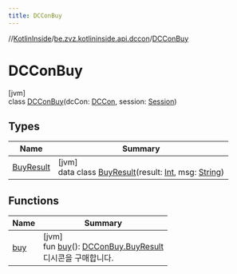 ```yaml
---
title: DCConBuy
---
```

//[KotlinInside](../../../index.html)/[be.zvz.kotlininside.api.dccon](../index.html)/[DCConBuy](index.html)



# DCConBuy



[jvm]\
class [DCConBuy](index.html)(dcCon: [DCCon](../../be.zvz.kotlininside.api.type/-d-c-con/index.html), session: [Session](../../be.zvz.kotlininside.session/-session/index.html))



## Types


| Name | Summary |
|---|---|
| [BuyResult](-buy-result/index.html) | [jvm]<br>data class [BuyResult](-buy-result/index.html)(result: [Int](https://kotlinlang.org/api/latest/jvm/stdlib/kotlin/-int/index.html), msg: [String](https://kotlinlang.org/api/latest/jvm/stdlib/kotlin/-string/index.html)) |


## Functions


| Name | Summary |
|---|---|
| [buy](buy.html) | [jvm]<br>fun [buy](buy.html)(): [DCConBuy.BuyResult](-buy-result/index.html)<br>디시콘을 구매합니다. |

